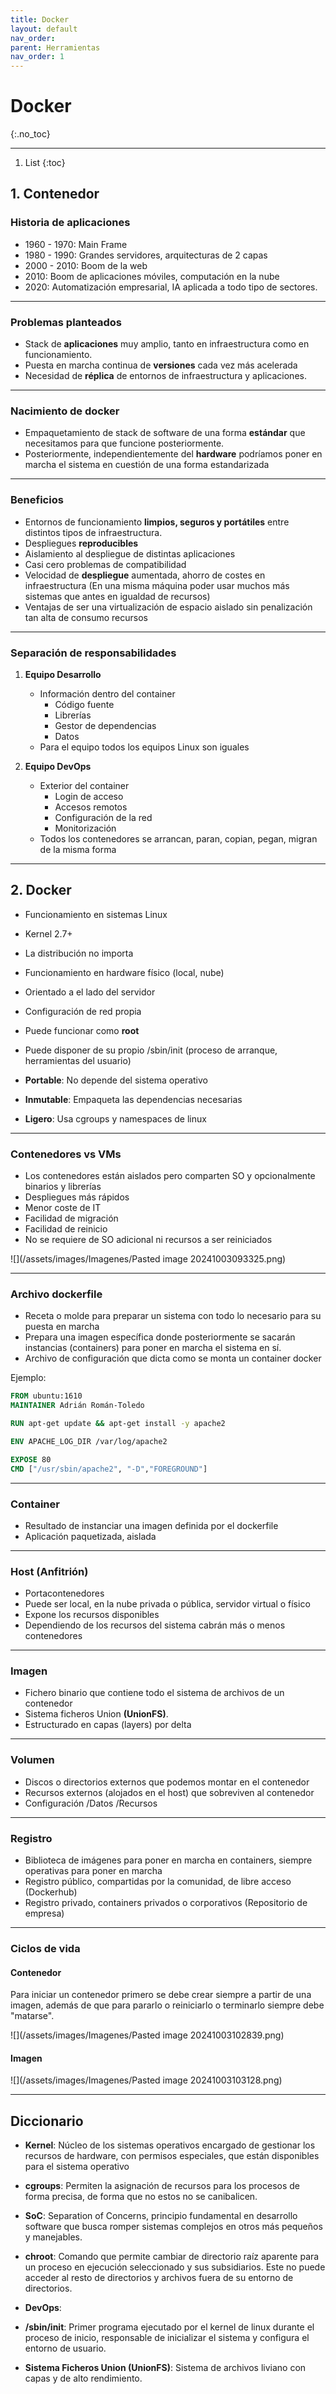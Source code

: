 ```yaml
---
title: Docker
layout: default
nav_order:
parent: Herramientas
nav_order: 1
---
```


# Docker
{:.no_toc}

---

1. List
{:toc}


## 1. Contenedor

### Historia de aplicaciones

- 1960 - 1970: Main Frame
- 1980 - 1990: Grandes servidores, arquitecturas de 2 capas
- 2000 - 2010: Boom de la web
- 2010: Boom de aplicaciones móviles, computación en la nube
- 2020: Automatización empresarial, IA aplicada a todo tipo de sectores. 

---
### Problemas planteados

- Stack de **aplicaciones** muy amplio, tanto en infraestructura como en funcionamiento.
- Puesta en marcha continua de **versiones** cada vez más acelerada
- Necesidad de **réplica** de entornos de infraestructura y aplicaciones.

---
### Nacimiento de docker

- Empaquetamiento de stack de software de una forma **estándar** que necesitamos para que funcione posteriormente.
- Posteriormente, independientemente del **hardware** podríamos poner en marcha el sistema en cuestión de una forma estandarizada

---
### Beneficios

- Entornos de funcionamiento **limpios, seguros y portátiles** entre distintos tipos de infraestructura.
- Despliegues **reproducibles** 
- Aislamiento al despliegue de distintas aplicaciones
- Casi cero problemas de compatibilidad
- Velocidad de **despliegue** aumentada, ahorro de costes en infraestructura (En una misma máquina poder usar muchos más sistemas que antes en igualdad de recursos)
- Ventajas de ser una virtualización de espacio aislado sin penalización tan alta de consumo recursos

---
### Separación de responsabilidades 

1. **Equipo Desarrollo**
	- Información dentro del container
		- Código fuente 
		- Librerías
		- Gestor de dependencias
		- Datos
	- Para el equipo todos los equipos Linux son iguales

2. **Equipo DevOps**
	- Exterior del container
		- Login de acceso
		- Accesos remotos
		- Configuración de la red
		- Monitorización
	- Todos los contenedores se arrancan, paran, copian, pegan, migran de la misma forma

---

## 2. Docker

- Funcionamiento en sistemas Linux
- Kernel 2.7+
- La distribución no importa
- Funcionamiento en hardware físico (local, nube)
- Orientado a el lado del servidor
- Configuración de red propia
- Puede funcionar como **root**
- Puede disponer de su propio /sbin/init (proceso de arranque, herramientas del usuario)

- **Portable**: No depende del sistema operativo
- **Inmutable**: Empaqueta las dependencias necesarias
- **Ligero**: Usa cgroups y namespaces de linux

---

### Contenedores vs VMs

- Los contenedores están aislados pero comparten SO y opcionalmente binarios y librerías
- Despliegues más rápidos
- Menor coste de IT
- Facilidad de migración
- Facilidad de reinicio
- No se requiere de SO adicional ni recursos a ser reiniciados

![](/assets/images/Imagenes/Pasted image 20241003093325.png)

---

### Archivo dockerfile

- Receta o molde para preparar un sistema con todo lo necesario para su puesta en marcha
- Prepara una imagen específica donde posteriormente se sacarán instancias (containers) para poner en marcha el sistema en sí.
- Archivo de configuración que dicta como se monta un container docker

Ejemplo:

```dockerfile
FROM ubuntu:1610
MAINTAINER Adrián Román-Toledo

RUN apt-get update && apt-get install -y apache2

ENV APACHE_LOG_DIR /var/log/apache2

EXPOSE 80
CMD ["/usr/sbin/apache2", "-D","FOREGROUND"]
```

---

### Container

- Resultado de instanciar una imagen definida por el dockerfile
- Aplicación paquetizada, aislada

---

### Host (Anfitrión)

- Portacontenedores
- Puede ser local, en la nube privada o pública, servidor virtual o físico
- Expone los recursos disponibles
- Dependiendo de los recursos del sistema cabrán más o menos contenedores

---

### Imagen

- Fichero binario que contiene todo el sistema de archivos de un contenedor
- Sistema ficheros Union **(UnionFS)**.
- Estructurado en capas (layers) por delta

---

### Volumen

- Discos o directorios externos que podemos montar en el contenedor
- Recursos externos (alojados en el host) que sobreviven al contenedor
- Configuración /Datos /Recursos

---

### Registro

- Biblioteca de imágenes para poner en marcha en containers, siempre operativas para poner en marcha
- Registro público, compartidas por la comunidad, de libre acceso (Dockerhub)
- Registro privado, containers privados o corporativos (Repositorio de empresa)

---

### Ciclos de vida

#### Contenedor

Para iniciar un contenedor primero se debe crear siempre a partir de una imagen, además de que para pararlo o reiniciarlo o terminarlo siempre debe "matarse". 

![](/assets/images/Imagenes/Pasted image 20241003102839.png)

#### Imagen

![](/assets/images/Imagenes/Pasted image 20241003103128.png)



---
## Diccionario

- **Kernel**: Núcleo de los sistemas operativos encargado de gestionar los recursos de hardware, con permisos especiales, que están disponibles para el sistema operativo

- **cgroups**: Permiten la asignación de recursos para los procesos de forma precisa, de forma que no estos no se canibalicen.

- **SoC**: Separation of Concerns, principio fundamental en desarrollo software que busca romper sistemas complejos en otros más pequeños y manejables.

- **chroot**: Comando que permite cambiar de directorio raíz aparente para un proceso en ejecución seleccionado y sus subsidiarios. Este no puede acceder al resto de directorios y archivos fuera de su entorno de directorios.

- **DevOps**:

- **/sbin/init**: Primer programa ejecutado por el kernel de linux durante el proceso de inicio, responsable de inicializar el sistema y configura el entorno de usuario.

- **Sistema Ficheros Union (UnionFS)**: Sistema de archivos liviano con capas y de alto rendimiento.